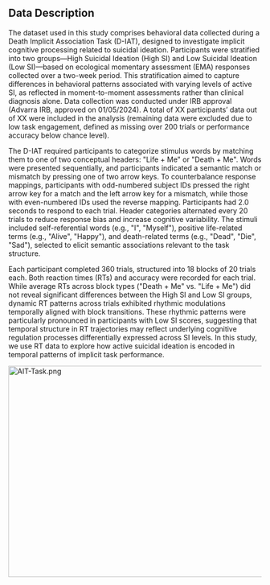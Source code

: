 <h2>Data Description</h2>
  <p>
    The dataset used in this study comprises behavioral data collected during a Death Implicit Association Task (D-IAT), designed to investigate implicit cognitive processing related to suicidal ideation. Participants were stratified into two groups—High Suicidal Ideation (High SI) and Low Suicidal Ideation (Low SI)—based on ecological momentary assessment (EMA) responses collected over a two-week period. This stratification aimed to capture differences in behavioral patterns associated with varying levels of active SI, as reflected in moment-to-moment assessments rather than clinical diagnosis alone. Data collection was conducted under IRB approval (Advarra IRB, approved on 01/05/2024). A total of XX participants’ data out of XX were included in the analysis (remaining data were excluded due to low task engagement, defined as missing over 200 trials or performance accuracy below chance level).
  </p>
  <p>
    The D-IAT required participants to categorize stimulus words by matching them to one of two conceptual headers: "Life + Me" or "Death + Me". Words were presented sequentially, and participants indicated a semantic match or mismatch by pressing one of two arrow keys. To counterbalance response mappings, participants with odd-numbered subject IDs pressed the right arrow key for a match and the left arrow key for a mismatch, while those with even-numbered IDs used the reverse mapping. Participants had 2.0 seconds to respond to each trial. Header categories alternated every 20 trials to reduce response bias and increase cognitive variability. The stimuli included self-referential words (e.g., "I", "Myself"), positive life-related terms (e.g., "Alive", "Happy"), and death-related terms (e.g., "Dead", "Die", "Sad"), selected to elicit semantic associations relevant to the task structure.
  </p>
  <p>
    Each participant completed 360 trials, structured into 18 blocks of 20 trials each. Both reaction times (RTs) and accuracy were recorded for each trial. While average RTs across block types ("Death + Me" vs. "Life + Me") did not reveal significant differences between the High SI and Low SI groups, dynamic RT patterns across trials exhibited rhythmic modulations temporally aligned with block transitions. These rhythmic patterns were particularly pronounced in participants with Low SI scores, suggesting that temporal structure in RT trajectories may reflect underlying cognitive regulation processes differentially expressed across SI levels.
    In this study, we use RT data to explore how active suicidal ideation is encoded in temporal patterns of implicit task performance.
  </p>
<img src="Pictures/AIT-Task.png" alt="AIT-Task.png" height="420" width="820">

